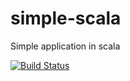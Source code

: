 # simple-scala
Simple application in scala


[![Build Status](https://api.travis-ci.org/vtapadia/simple-scala.svg)](https://travis-ci.org/vtapadia/simple-scala)


